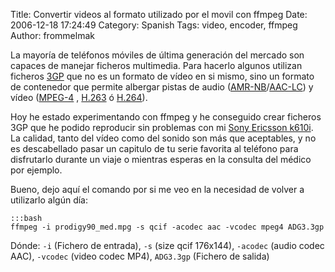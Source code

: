 Title: Convertir videos al formato utilizado por el movil con ffmpeg
Date: 2006-12-18 17:24:49
Category: Spanish
Tags: video, encoder, ffmpeg
Author: frommelmak

La mayoría de teléfonos móviles de última generación del mercado son capaces de manejar ficheros multimedia.
Para hacerlo algunos utilizan ficheros [3GP](http://en.wikipedia.org/wiki/3GP) que no es un formato de vídeo en si mismo, sino un formato de contenedor que permite albergar pistas de audio ([AMR-NB](http://en.wikipedia.org/wiki/Adaptive_Multi-Rate)/[AAC-LC](http://en.wikipedia.org/wiki/Advanced_Audio_Coding)) y vídeo ([MPEG-4](http://en.wikipedia.org/wiki/MPEG-4_Part_2) , [H.263](http://en.wikipedia.org/wiki/H.263) ó [H.264](http://en.wikipedia.org/wiki/H.264)).

Hoy he estado experimentando con ffmpeg y he conseguido crear ficheros 3GP que he podido reproducir sin problemas con mi [Sony Ericsson k610i](http://www.sonyericsson.com/spg.jsp?cc=es&lc=es&ver=4000&template=pip1&zone=pp&pid=10389). La calidad, tanto del vídeo como del sonido son más que aceptables, y no es descabellado pasar un capitulo de tu serie favorita al teléfono para disfrutarlo durante un viaje o mientras esperas en la consulta del médico por ejemplo.

Bueno, dejo aquí el comando por si me veo en la necesidad de volver a utilizarlo algún día:

    :::bash
    ffmpeg -i prodigy90_med.mpg -s qcif -acodec aac -vcodec mpeg4 ADG3.3gp

Dónde: `-i` (Fichero de entrada), `-s` (size qcif 176x144), `-acodec` (audio codec AAC), `-vcodec` (video codec MP4), `ADG3.3gp` (Fichero de salida)
